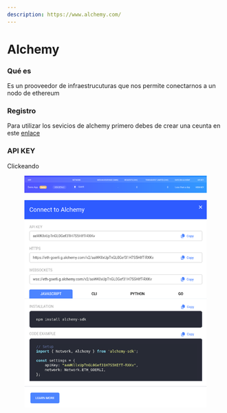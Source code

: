 ```yaml
---
description: https://www.alchemy.com/
---
```


# Alchemy

### Qué es

Es un prooveedor de infraestrucuturas que nos permite conectarnos a un nodo de ethereum&#x20;



### Registro

Para utilizar los sevicios de alchemy primero debes de crear una ceunta en este [enlace](https://auth.alchemy.com/?redirectUrl=https%3A%2F%2Fdashboard.alchemy.com%2Fsignup%2F%3Fa%3Dbf20d53b27)&#x20;



### API KEY

Clickeando&#x20;

<figure><img src="../../.gitbook/assets/Captura desde 2023-02-02 11-57-08.png" alt=""><figcaption></figcaption></figure>

<figure><img src="../../.gitbook/assets/Captura desde 2023-02-02 11-57-38.png" alt=""><figcaption></figcaption></figure>

